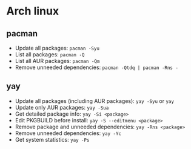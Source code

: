 # Arch linux

## pacman
 - Update all packages: `pacman -Syu`
 - List all packages: `pacman -Q`
 - List all AUR packages: `pacman -Qm`
 - Remove unneeded dependencies: `pacman -Qtdq | pacman -Rns -`

## yay
 - Update all packages (including AUR packages): `yay -Syu` or `yay`
 - Update only AUR packages: `yay -Sua`
 - Get detailed package info: `yay -Si <package>`
 - Edit PKGBUILD before install: `yay -S --editmenu <package>`
 - Remove package and unneeded dependencies: `yay -Rns <package>`
 - Remove unneeded dependencies: `yay -Yc`
 - Get system statistics: `yay -Ps`
